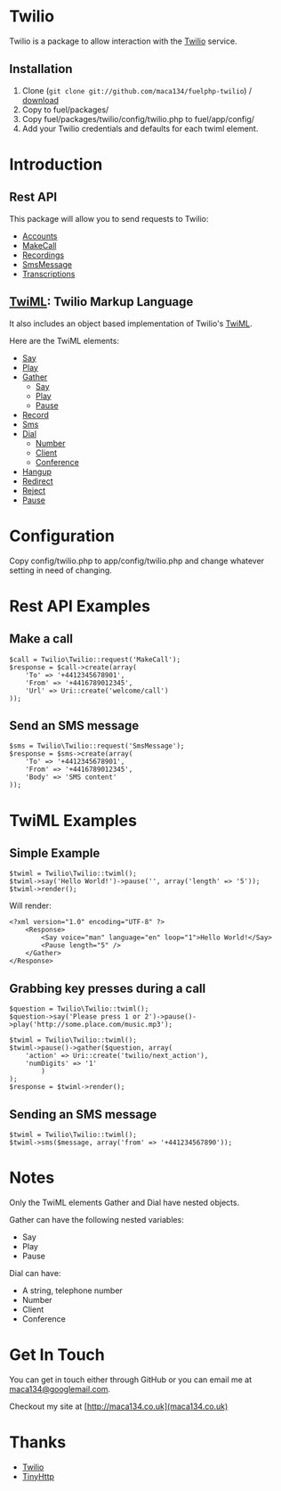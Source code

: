 Twilio
======

Twilio is a package to allow interaction with the [Twilio](https://www.twilio.com) service. 

Installation
------------

1.	Clone (`git clone git://github.com/maca134/fuelphp-twilio`) / [download](https://github.com/maca134/fuelphp-twilio/zipball/master)
2.	Copy to fuel/packages/
4.	Copy fuel/packages/twilio/config/twilio.php to fuel/app/config/
5.	Add your Twilio credentials and defaults for each twiml element.

# Introduction

## Rest API

This package will allow you to send requests to Twilio:

- [Accounts](https://www.twilio.com/docs/api/rest/account)
- [MakeCall](https://www.twilio.com/docs/api/rest/making-calls)
- [Recordings](https://www.twilio.com/docs/api/rest/recording)
- [SmsMessage](https://www.twilio.com/docs/api/rest/sending-sms)
- [Transcriptions](https://www.twilio.com/docs/api/rest/transcription)

## [TwiML](https://www.twilio.com/docs/api/twiml): Twilio Markup Language

It also includes an object based implementation of Twilio's [TwiML](https://www.twilio.com/docs/api/twiml).

Here are the TwiML elements:

* [Say](https://www.twilio.com/docs/api/2010-04-01/twiml/say)
* [Play](https://www.twilio.com/docs/api/2010-04-01/twiml/play)
* [Gather](https://www.twilio.com/docs/api/2010-04-01/twiml/gather)
	* [Say](https://www.twilio.com/docs/api/2010-04-01/twiml/say)
	* [Play](https://www.twilio.com/docs/api/2010-04-01/twiml/play)
	* [Pause](https://www.twilio.com/docs/api/2010-04-01/twiml/pause)
* [Record](https://www.twilio.com/docs/api/2010-04-01/twiml/record)
* [Sms](https://www.twilio.com/docs/api/2010-04-01/twiml/sms)
* [Dial](https://www.twilio.com/docs/api/2010-04-01/twiml/dial)
	* [Number](https://www.twilio.com/docs/api/2010-04-01/twiml/number)
	* [Client](https://www.twilio.com/docs/api/2010-04-01/twiml/client)
	* [Conference](https://www.twilio.com/docs/api/2010-04-01/twiml/conference)
* [Hangup](https://www.twilio.com/docs/api/2010-04-01/twiml/hangup)
* [Redirect](https://www.twilio.com/docs/api/2010-04-01/twiml/redirect)
* [Reject](https://www.twilio.com/docs/api/2010-04-01/twiml/reject)
* [Pause](https://www.twilio.com/docs/api/2010-04-01/twiml/pause)

# Configuration

Copy config/twilio.php to app/config/twilio.php and change whatever setting in need of changing.

# Rest API Examples

## Make a call

	$call = Twilio\Twilio::request('MakeCall');
	$response = $call->create(array(
		'To' => '+4412345678901',
		'From' => '+4416789012345',
		'Url' => Uri::create('welcome/call')
	));

## Send an SMS message

	$sms = Twilio\Twilio::request('SmsMessage');
	$response = $sms->create(array(
		'To' => '+4412345678901',
		'From' => '+4416789012345',
		'Body' => 'SMS content'
	));
	
# TwiML Examples

## Simple Example

	$twiml = Twilio\Twilio::twiml();
	$twiml->say('Hello World!')->pause('', array('length' => '5'));
	$twiml->render();

Will render:

	<?xml version="1.0" encoding="UTF-8" ?>
		<Response>
			<Say voice="man" language="en" loop="1">Hello World!</Say>
			<Pause length="5" />
		</Gather>
	</Response>

## Grabbing key presses during a call

	$question = Twilio\Twilio::twiml();
	$question->say('Please press 1 or 2')->pause()->play('http://some.place.com/music.mp3');

	$twiml = Twilio\Twilio::twiml();
	$twiml->pause()->gather($question, array(
		'action' => Uri::create('twilio/next_action'),
		'numDigits' => '1'
			)
	);
	$response = $twiml->render();

## Sending an SMS message

	$twiml = Twilio\Twilio::twiml();
	$twiml->sms($message, array('from' => '+441234567890'));

# Notes

Only the TwiML elements Gather and Dial have nested objects.

Gather can have the following nested variables:

- Say
- Play
- Pause

Dial can have:

- A string, telephone number
- Number
- Client
- Conference

# Get In Touch

You can get in touch either through GitHub or you can email me at [maca134@googlemail.com](mailto:maca134@googlemail.com).

Checkout my site at [http://maca134.co.uk](maca134.co.uk)

# Thanks

 - [Twilio](https://www.twilio.com)
 - [TinyHttp](https://gist.github.com/618157)
